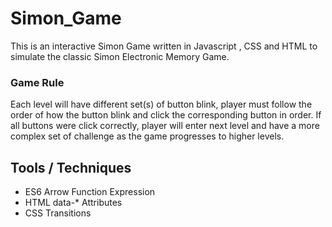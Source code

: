 # Simon_Game

This is an interactive Simon Game written in Javascript , CSS and HTML to simulate the classic Simon Electronic Memory Game.

### Game Rule
Each level will have different set(s) of button blink, player must follow the order of how the button blink and click the corresponding button in order. If all buttons were click correctly, player will enter next level and have a more complex set of challenge as the game progresses to higher levels.


## Tools / Techniques

- ES6 Arrow Function Expression
- HTML data-* Attributes
- CSS Transitions
